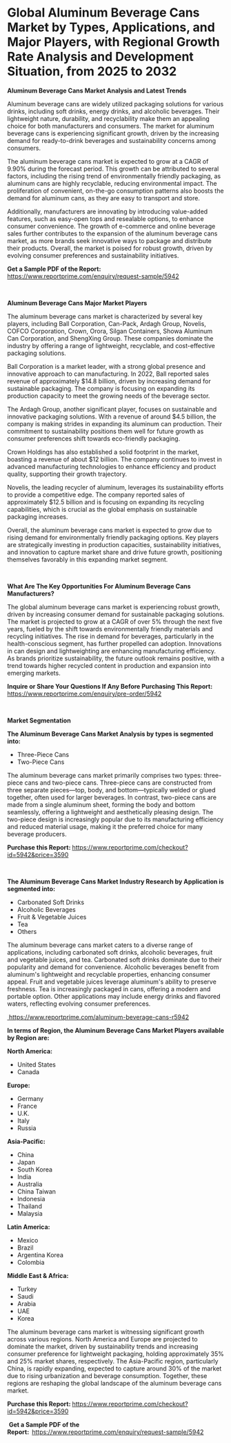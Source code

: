 <p><h1>Global Aluminum Beverage Cans Market by Types, Applications, and Major Players, with Regional Growth Rate Analysis and Development Situation, from 2025 to 2032</h1></p><p><strong>Aluminum Beverage Cans Market Analysis and Latest Trends</strong></p>
<p><p>Aluminum beverage cans are widely utilized packaging solutions for various drinks, including soft drinks, energy drinks, and alcoholic beverages. Their lightweight nature, durability, and recyclability make them an appealing choice for both manufacturers and consumers. The market for aluminum beverage cans is experiencing significant growth, driven by the increasing demand for ready-to-drink beverages and sustainability concerns among consumers.</p><p>The aluminum beverage cans market is expected to grow at a CAGR of 9.90% during the forecast period. This growth can be attributed to several factors, including the rising trend of environmentally friendly packaging, as aluminum cans are highly recyclable, reducing environmental impact. The proliferation of convenient, on-the-go consumption patterns also boosts the demand for aluminum cans, as they are easy to transport and store.</p><p>Additionally, manufacturers are innovating by introducing value-added features, such as easy-open tops and resealable options, to enhance consumer convenience. The growth of e-commerce and online beverage sales further contributes to the expansion of the aluminum beverage cans market, as more brands seek innovative ways to package and distribute their products. Overall, the market is poised for robust growth, driven by evolving consumer preferences and sustainability initiatives.</p></p>
<p><strong>Get a Sample PDF of the Report:&nbsp;</strong> <a href="https://www.reportprime.com/enquiry/request-sample/5942?utm_campaign=4459&utm_medium=2&utm_source=Github&utm_content=ia&utm_term=14052025&utm_id=aluminum-beverage-cans">https://www.reportprime.com/enquiry/request-sample/5942</a></p>
<p>&nbsp;</p>
<p><strong>Aluminum Beverage Cans Major Market Players</strong></p>
<p><p>The aluminum beverage cans market is characterized by several key players, including Ball Corporation, Can-Pack, Ardagh Group, Novelis, COFCO Corporation, Crown, Orora, Silgan Containers, Showa Aluminum Can Corporation, and ShengXing Group. These companies dominate the industry by offering a range of lightweight, recyclable, and cost-effective packaging solutions.</p><p>Ball Corporation is a market leader, with a strong global presence and innovative approach to can manufacturing. In 2022, Ball reported sales revenue of approximately $14.8 billion, driven by increasing demand for sustainable packaging. The company is focusing on expanding its production capacity to meet the growing needs of the beverage sector.</p><p>The Ardagh Group, another significant player, focuses on sustainable and innovative packaging solutions. With a revenue of around $4.5 billion, the company is making strides in expanding its aluminum can production. Their commitment to sustainability positions them well for future growth as consumer preferences shift towards eco-friendly packaging.</p><p>Crown Holdings has also established a solid footprint in the market, boasting a revenue of about $12 billion. The company continues to invest in advanced manufacturing technologies to enhance efficiency and product quality, supporting their growth trajectory.</p><p>Novelis, the leading recycler of aluminum, leverages its sustainability efforts to provide a competitive edge. The company reported sales of approximately $12.5 billion and is focusing on expanding its recycling capabilities, which is crucial as the global emphasis on sustainable packaging increases.</p><p>Overall, the aluminum beverage cans market is expected to grow due to rising demand for environmentally friendly packaging options. Key players are strategically investing in production capacities, sustainability initiatives, and innovation to capture market share and drive future growth, positioning themselves favorably in this expanding market segment.</p></p>
<p>&nbsp;</p>
<p><strong>What Are The Key Opportunities For Aluminum Beverage Cans Manufacturers?</strong></p>
<p><p>The global aluminum beverage cans market is experiencing robust growth, driven by increasing consumer demand for sustainable packaging solutions. The market is projected to grow at a CAGR of over 5% through the next five years, fueled by the shift towards environmentally friendly materials and recycling initiatives. The rise in demand for beverages, particularly in the health-conscious segment, has further propelled can adoption. Innovations in can design and lightweighting are enhancing manufacturing efficiency. As brands prioritize sustainability, the future outlook remains positive, with a trend towards higher recycled content in production and expansion into emerging markets.</p></p>
<p><strong>Inquire or Share Your Questions If Any Before Purchasing This Report:</strong> <a href="https://www.reportprime.com/enquiry/pre-order/5942?utm_campaign=4459&utm_medium=2&utm_source=Github&utm_content=ia&utm_term=14052025&utm_id=aluminum-beverage-cans">https://www.reportprime.com/enquiry/pre-order/5942</a></p>
<p>&nbsp;</p>
<p><strong>Market Segmentation</strong></p>
<p><strong>The Aluminum Beverage Cans Market Analysis by types is segmented into:</strong></p>
<p><ul><li>Three-Piece Cans</li><li>Two-Piece Cans</li></ul></p>
<p><p>The aluminum beverage cans market primarily comprises two types: three-piece cans and two-piece cans. Three-piece cans are constructed from three separate pieces—top, body, and bottom—typically welded or glued together, often used for larger beverages. In contrast, two-piece cans are made from a single aluminum sheet, forming the body and bottom seamlessly, offering a lightweight and aesthetically pleasing design. The two-piece design is increasingly popular due to its manufacturing efficiency and reduced material usage, making it the preferred choice for many beverage producers.</p></p>
<p><strong>Purchase this Report:&nbsp;</strong><a href="https://www.reportprime.com/checkout?id=5942&price=3590&utm_campaign=4459&utm_medium=2&utm_source=Github&utm_content=ia&utm_term=14052025&utm_id=aluminum-beverage-cans">https://www.reportprime.com/checkout?id=5942&price=3590</a></p>
<p>&nbsp;</p>
<p><strong>The Aluminum Beverage Cans Market Industry Research by Application is segmented into:</strong></p>
<p><ul><li>Carbonated Soft Drinks</li><li>Alcoholic Beverages</li><li>Fruit & Vegetable Juices</li><li>Tea</li><li>Others</li></ul></p>
<p><p>The aluminum beverage cans market caters to a diverse range of applications, including carbonated soft drinks, alcoholic beverages, fruit and vegetable juices, and tea. Carbonated soft drinks dominate due to their popularity and demand for convenience. Alcoholic beverages benefit from aluminum's lightweight and recyclable properties, enhancing consumer appeal. Fruit and vegetable juices leverage aluminum's ability to preserve freshness. Tea is increasingly packaged in cans, offering a modern and portable option. Other applications may include energy drinks and flavored waters, reflecting evolving consumer preferences.</p></p>
<p><a href="https://www.reportprime.com/aluminum-beverage-cans-r5942?utm_campaign=4459&utm_medium=2&utm_source=Github&utm_content=ia&utm_term=14052025&utm_id=aluminum-beverage-cans">&nbsp;https://www.reportprime.com/aluminum-beverage-cans-r5942</a></p>
<p><strong>In terms of Region, the Aluminum Beverage Cans Market Players available by Region are:</strong></p>
<p>
    <p> <strong> North America: </strong>
        <ul>
            <li>United States</li>
            <li>Canada</li>
        </ul>
        </p> 
    <p> <strong> Europe: </strong>
        <ul>
            <li>Germany</li>
            <li>France</li>
            <li>U.K.</li>
            <li>Italy</li>
            <li>Russia</li>
        </ul>
        </p> 
    <p> <strong> Asia-Pacific: </strong>
        <ul>
            <li>China</li>
            <li>Japan</li>
            <li>South Korea</li>
            <li>India</li>
            <li>Australia</li>
            <li>China Taiwan</li>
            <li>Indonesia</li>
            <li>Thailand</li>
            <li>Malaysia</li>
        </ul>
        </p> 
    <p> <strong> Latin America: </strong>
        <ul>
            <li>Mexico</li>
            <li>Brazil</li>
            <li>Argentina Korea</li>
            <li>Colombia</li>
        </ul>
        </p> 
    <p> <strong> Middle East & Africa: </strong>
        <ul>
            <li>Turkey</li>
            <li>Saudi</li>
            <li>Arabia</li>
            <li>UAE</li>
            <li>Korea</li>
        </ul>
    </p>
    </p>
<p><p>The aluminum beverage cans market is witnessing significant growth across various regions. North America and Europe are projected to dominate the market, driven by sustainability trends and increasing consumer preference for lightweight packaging, holding approximately 35% and 25% market shares, respectively. The Asia-Pacific region, particularly China, is rapidly expanding, expected to capture around 30% of the market due to rising urbanization and beverage consumption. Together, these regions are reshaping the global landscape of the aluminum beverage cans market.</p></p>
<p><strong>Purchase this Report: </strong><a href="https://www.reportprime.com/checkout?id=5942&price=3590&utm_campaign=4459&utm_medium=2&utm_source=Github&utm_content=ia&utm_term=14052025&utm_id=aluminum-beverage-cans">https://www.reportprime.com/checkout?id=5942&price=3590</a></p>
<p>&nbsp;<strong>Get a Sample PDF of the Report:&nbsp;&nbsp;</strong><a href="https://www.reportprime.com/enquiry/request-sample/5942?utm_campaign=4459&utm_medium=2&utm_source=Github&utm_content=ia&utm_term=14052025&utm_id=aluminum-beverage-cans">https://www.reportprime.com/enquiry/request-sample/5942</a></p>
<p><strong></strong></p>
<p><p></p><p></p><p></p></p>